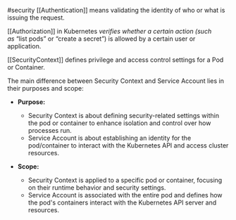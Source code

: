 #security
[[Authentication]] means validating the identity of who or what is issuing the request.

[[Authorization]]  in Kubernetes _verifies whether a certain action (such as_ “list pods” or “create a secret”) is allowed by a certain user or application.

[[SecurityContext]] defines privilege and access control settings for a Pod or Container.


The main difference between Security Context and Service Account lies in their purposes and scope:

- **Purpose:**
    - Security Context is about defining security-related settings within the pod or container to enhance isolation and control over how processes run.
    - Service Account is about establishing an identity for the pod/container to interact with the Kubernetes API and access cluster resources.
- **Scope:**
    
    - Security Context is applied to a specific pod or container, focusing on their runtime behavior and security settings.
    - Service Account is associated with the entire pod and defines how the pod's containers interact with the Kubernetes API server and resources.